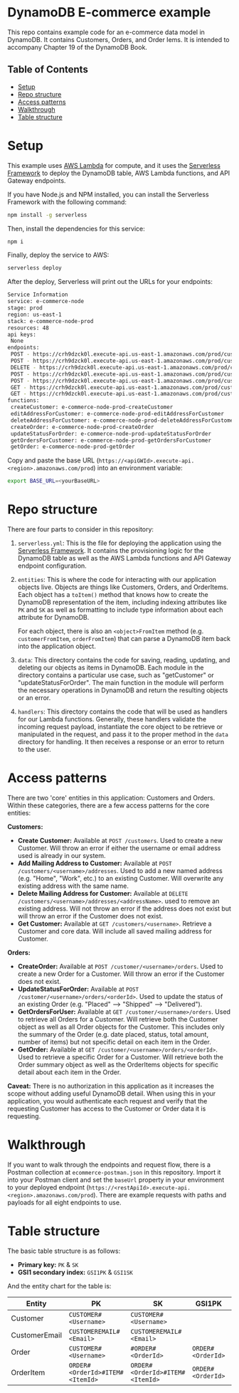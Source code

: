 # DynamoDB E-commerce example

This repo contains example code for an e-commerce data model in DynamoDB. It contains Customers, Orders, and Order Iems. It is intended to accompany Chapter 19 of the DynamoDB Book.

## Table of Contents

- [Setup](#setup)
- [Repo structure](#repo-structure)
- [Access patterns](#access-patterns)
- [Walkthrough](#walkthrough)
- [Table structure](#table-structure)

# Setup

This example uses [AWS Lambda](https://aws.amazon.com/lambda/) for compute, and it uses the [Serverless Framework](https://github.com/serverless/serverless) to deploy the DynamoDB table, AWS Lambda functions, and API Gateway endpoints.

If you have Node.js and NPM installed, you can install the Serverless Framework with the following command:

```bash
npm install -g serverless
```

Then, install the dependencies for this service:

```bash
npm i
```

Finally, deploy the service to AWS:

```bash
serverless deploy
```

After the deploy, Serverless will print out the URLs for your endpoints:

```bash
Service Information
service: e-commerce-node
stage: prod
region: us-east-1
stack: e-commerce-node-prod
resources: 48
api keys:
 None
endpoints:
 POST - https://crh9dzck0l.execute-api.us-east-1.amazonaws.com/prod/customers
 POST - https://crh9dzck0l.execute-api.us-east-1.amazonaws.com/prod/customers/{username}/addresses
 DELETE - https://crh9dzck0l.execute-api.us-east-1.amazonaws.com/prod/customers/{username}/addresses/{name}
 POST - https://crh9dzck0l.execute-api.us-east-1.amazonaws.com/prod/customers/{username}/orders
 POST - https://crh9dzck0l.execute-api.us-east-1.amazonaws.com/prod/customers/{username}/orders/{orderId}/status
 GET - https://crh9dzck0l.execute-api.us-east-1.amazonaws.com/prod/customers/{username}/orders
 GET - https://crh9dzck0l.execute-api.us-east-1.amazonaws.com/prod/customers/{username}/orders/{orderId}
functions:
 createCustomer: e-commerce-node-prod-createCustomer
 editAddressForCustomer: e-commerce-node-prod-editAddressForCustomer
 deleteAddressForCustomer: e-commerce-node-prod-deleteAddressForCustomer
 createOrder: e-commerce-node-prod-createOrder
 updateStatusForOrder: e-commerce-node-prod-updateStatusForOrder
 getOrdersForCustomer: e-commerce-node-prod-getOrdersForCustomer
 getOrder: e-commerce-node-prod-getOrder
```


Copy and paste the base URL (`https://<apiGWId>.execute-api.<region>.amazonaws.com/prod`) into an environment variable:

```bash
export BASE_URL=<yourBaseURL>
```

# Repo structure

There are four parts to consider in this repository:

1. `serverless.yml`: This is the file for deploying the application using the [Serverless Framework](https://github.com/serverless/serverless). It contains the provisioning logic for the DynamoDB table as well as the AWS Lambda functions and API Gateway endpoint configuration.

2. `entities`: This is where the code for interacting with our application objects live. Objects are things like Customers, Orders, and OrderItems. Each object has a `toItem()` method that knows how to create the DynamoDB representation of the item, including indexing attributes like `PK` and `SK` as well as formatting to include type information about each attribute for DynamoDB.

    For each object, there is also an `<object>FromItem` method (e.g. `customerFromItem`, `orderFromItem`) that can parse a DynamoDB item back into the application object.

3. `data`: This directory contains the code for saving, reading, updating, and deleting our objects as items in DynamoDB. Each module in the directory contains a particular use case, such as "getCustomer" or "updateStatusForOrder". The main function in the module will perform the necessary operations in DynamoDB and return the resulting objects or an error.

4. `handlers`: This directory contains the code that will be used as handlers for our Lambda functions. Generally, these handlers validate the incoming request payload, instantiate the core object to be retrieve or manipulated in the request, and pass it to the proper method in the `data` directory for handling. It then receives a response or an error to return to the user.

# Access patterns

There are two 'core' entities in this application: Customers and Orders. Within these categories, there are a few access patterns for the core entities:

**Customers:**

- **Create Customer:** Available at `POST /customers`. Used to create a new Customer. Will throw an error if either the username or email address used is already in our system.
- **Add Mailing Address to Customer:** Available at `POST /customers/<username>/addresses`. Used to add a new named address (e.g. "Home", "Work", etc.) to an existing Customer. Will overwrite any existing address with the same name.
- **Delete Mailing Address for Customer:** Available at `DELETE /customers/<username>/addresses/<addressName>`. used to remove an existing address. Will not throw an error if the address does not exist but will throw an error if the Customer does not exist.
- **Get Customer:** Available at `GET /customers/<username>`. Retrieve a Customer and core data. Will include all saved mailing address for Customer.

**Orders:**

- **CreateOrder:** Available at `POST /customer/<username>/orders`. Used to create a new Order for a Customer. Will throw an error if the Customer does not exist.
- **UpdateStatusForOrder:** Available at `POST /customer/<username>/orders/<orderId>`. Used to update the status of an existing Order (e.g. "Placed" --> "Shipped" --> "Delivered").
- **GetOrdersForUser:** Available at `GET /customer/<username>/orders`. Used to retrieve all Orders for a Customer. Will retrieve both the Customer object as well as all Order objects for the Customer. This includes only the summary of the Order (e.g. date placed, status, total amount, number of items) but not specific detail on each item in the Order.
- **GetOrder:** Available at `GET /customer/<username>/orders/<orderId>`. Used to retrieve a specific Order for a Customer. Will retrieve both the Order summary object as well as the OrderItems objects for specific detail about each item in the Order.

**Caveat:** There is no authorization in this application as it increases the scope without adding useful DynamoDB detail. When using this in your application, you would authenticate each request and verify that the requesting Customer has access to the Customer or Order data it is requesting.

# Walkthrough

If you want to walk through the endpoints and request flow, there is a Postman collection at `ecommerce-postman.json` in this repository. Import it into your Postman client and set the `baseUrl` property in your environment to your deployed endpoint (`https://<restApiId>.execute-api.<region>.amazonaws.com/prod`). There are example requests with paths and payloads for all eight endpoints to use.

# Table structure

The basic table structure is as follows:

- **Primary key:** `PK` & `SK`
- **GSI1 secondary index:** `GSI1PK` & `GSI1SK`

And the entity chart for the table is:

| **Entity**    | **PK**                          | **SK**                          | **GSI1PK**        | **GSI1SK**        |
|---------------|---------------------------------|---------------------------------|-------------------|-------------------|
| Customer      | `CUSTOMER#<Username>`           | `CUSTOMER#<Username>`           |                   |                   |
| CustomerEmail | `CUSTOMEREMAIL#<Email>`         | `CUSTOMEREMAIL#<Email>`         |                   |                   |
| Order         | `CUSTOMER#<Username>`           | `#ORDER#<OrderId>`              | `ORDER#<OrderId>` | `ORDER#<OrderId>` |
| OrderItem     | `ORDER#<OrderId>#ITEM#<ItemId>` | `ORDER#<OrderId>#ITEM#<ItemId>` | `ORDER#<OrderId>` | `Item#<ItemId>`   |